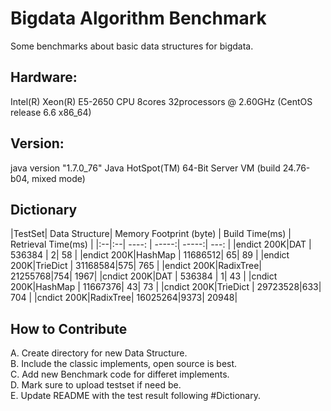 # Bigdata Algorithm Benchmark
Some benchmarks about basic data structures for bigdata.

## Hardware:
Intel(R) Xeon(R) E5-2650 CPU 8cores 32processors @ 2.60GHz (CentOS release 6.6 x86_64)

## Version:
java version "1.7.0_76" Java HotSpot(TM) 64-Bit Server VM (build 24.76-b04, mixed mode)

## Dictionary
|TestSet| Data Structure| Memory Footprint (byte) | Build Time(ms) | Retrieval Time(ms) |
|:--|:--| ----: | -----:| -----:| ---: |
|endict 200K|DAT      | 536384  |  2| 58  |
|endict 200K|HashMap  | 11686512| 65| 89  |
|endict 200K|TrieDict | 31168584|575| 765 |
|endict 200K|RadixTree| 21255768|754| 1967|
|cndict 200K|DAT      | 536384  |  1| 43  |
|cndict 200K|HashMap  | 11667376| 43| 73  |
|cndict 200K|TrieDict | 29723528|633| 704 |
|cndict 200K|RadixTree| 16025264|9373| 20948|

## How to Contribute
A. Create directory for new Data Structure.  
B. Include the classic implements, open source is best.  
C. Add new Benchmark code for differet implements.  
D. Mark sure to upload testset if need be.  
E. Update README with the test result following #Dictionary.